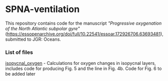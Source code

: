 # SPNA-ventilation

This repository contains code for the manuscript *"Progressive oxygenation of the North Atlantic subpolar gyre"* (https://essopenarchive.org/doi/full/10.22541/essoar.172926706.63693481), submitted to JGR: Oceans.

### List of files

[isopycnal_oxygen](isopycnal_oxygen.ipynb) - Calculations for oxygen changes in isopycnal layers, includes code for producing Fig. 5 and the line in Fig. 4b. Code for Fig. 6 to be added later